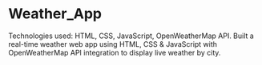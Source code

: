 # Weather_App
Technologies used: HTML, CSS, JavaScript, OpenWeatherMap API.
Built a real-time weather web app using HTML, CSS & JavaScript with OpenWeatherMap API integration to display live weather by city.

